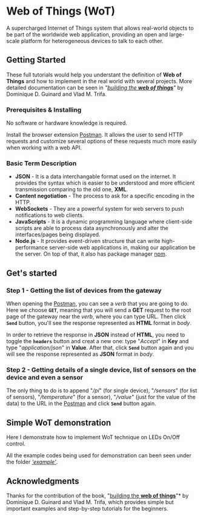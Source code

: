 # Web of Things (WoT)

A supercharged Internet of Things system that allows real-world objects to be part of the worldwide web application, providing an open and large-scale platform for heterogeneous devices to talk to each other.

## Getting Started

These full tutorials would help you understant the definition of **Web of Things** and how to implement in the real world with several projects. More detailed documentation can be seen in *"[building the **web of things**](https://webofthings.org/book/)"* by Dominique D. Guinard and Vlad M. Trifa. 

### Prerequisites & Installing

No software or hardware knowledge is required.

Install the browser extension [Postman](https://www.getpostman.com/). It allows the user to send HTTP requests and customize several options of these requests much more easily when working with a web API.

### Basic Term Description

* **JSON** - It is a data interchangable format used on the internet. It provides the syntax which is easier to be understood and more efficient transmission comparing to the old one, **XML**. 
* **Content negotiation** - The process to ask for a specific encoding in the HTTP.
* **WebSockets** - They are a powerful system for web servers to push notifications to web clients.
* **JavaScripts** - It is a dynamic programming language where client-side scripts are able to process data asynchronously and alter the interfaces/pages being displayed.
* **Node.js** - It provides event-driven structure that can write high-performance server-side web applications in, making our application be the server. On top of that, it also has package manager [npm](/npm.md).  

## Get's started

### Step 1 - Getting the list of devices from the gateway

When opening the [Postman](https://www.getpostman.com/), you can see a *verb* that you are going to do. Here we choose **`GET`**, meaning that you will send a **GET** request to the root page of the gateway near the *verb*, where you can type URL. Then click **`Send`** button, you'll see the response represented as **HTML** format in *body*.

In order to retrieve the response in **JSON** instead of **HTML**, you need to toggle the **`headers`** button and creat a new one: type "*Accept*" in **Key** and type "*application/json*" in **Value**. After that, click **`Send`** button again and you will see the response represented as **JSON** format in *body*.

### Step 2 - Getting details of a single device, list of sensors on the device and even a sensor

The only thing to do is to append "*/pi*" (for single device), "*/sensors*" (for list of sensors), "*/temperature*" (for a sensor), "*/value*" (just for the value of the data) to the URL in the [Postman](https://www.getpostman.com/) and click **`Send`** button again.

## Simple WoT demonstration

Here I demonstrate how to implement WoT technique on LEDs On/Off control. 

All the example codes being used for demonstration can been seen under the folder [*'example'*](./example).

## Acknowledgments

Thanks for the contribution of the book, "[building the **web of things**](https://webofthings.org/book/)"* by Dominique D. Guinard and Vlad M. Trifa, which provides simple but important examples and step-by-step tutorials for the beginners.
